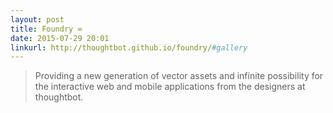 ```yaml
---
layout: post
title: Foundry ∞
date: 2015-07-29 20:01
linkurl: http://thoughtbot.github.io/foundry/#gallery
---
```


> Providing a new generation of vector assets and infinite possibility for the interactive web and mobile applications from the designers at thoughtbot. 


